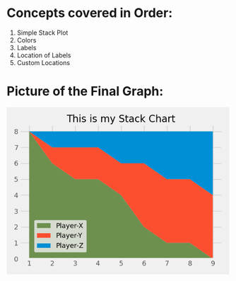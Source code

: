 # Concepts covered in Order:
1. Simple Stack Plot
2. Colors
3. Labels 
4. Location of Labels
5. Custom Locations

# Picture of the Final Graph:
![Final Image](StackChart.png) 
